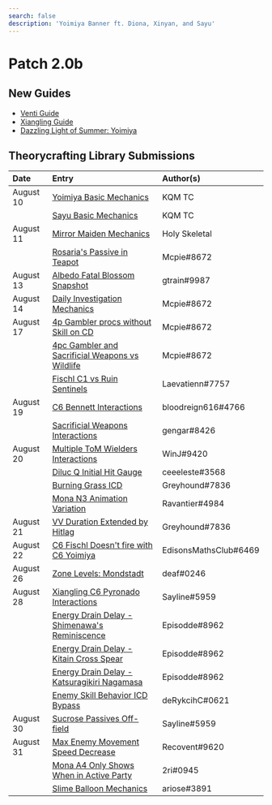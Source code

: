 ```yaml
---
search: false
description: 'Yoimiya Banner ft. Diona, Xinyan, and Sayu'
---
```


# Patch 2.0b

## New Guides

* [Venti Guide](https://keqingmains.com/venti/)
* [Xiangling Guide](https://keqingmains.com/xiangling/)
* [Dazzling Light of Summer: Yoimiya](https://keqingmains.com/yoimiya/)

## Theorycrafting Library Submissions

| Date | Entry | Author\(s\) |
| :--- | :--- | :--- |
| August 10 | [Yoimiya Basic Mechanics](../evidence/characters/pyro/yoimiya.md#basic-yoimiya-mechanics) | KQM TC |
|  | [Sayu Basic Mechanics](../evidence/characters/anemo/sayu.md#basic-sayu-mechanics) | KQM TC |
| August 11 | [Mirror Maiden Mechanics](../evidence/enemy-data/enemy-interactions.md#mirror-maiden-mechanics) | Holy Skeletal |
|  | [Rosaria's Passive in Teapot](../evidence/characters/cryo/rosaria.md#rosarias-passive-doesnt-work-in-the-serenitea-pot) | Mcpie\#8672 |
| August 13 | [Albedo Fatal Blossom Snapshot](../evidence/characters/geo/albedo.md#albedos-fatal-blossoms-snapshots-when-his-e-is-cast-not-his-q) | gtrain\#9987 |
| August 14 | [Daily Investigation Mechanics](../evidence/mechanics/gameplay-mechanics/lifeskills.md#investigation-mechanics) | Mcpie\#8672 |
| August 17 | [4p Gambler procs without Skill on CD](../evidence/equipment/artifacts.md#4p-gambler-procs-without-skill-on-cd) | Mcpie\#8672 |
|  | [4pc Gambler and Sacrificial Weapons vs Wildlife](../evidence/enemy-data/miscellaneous-entries.md#4pc-gambler-and-sacrificial-weapons-wildlife-interaction) | Mcpie\#8672 |
|  | [Fischl C1 vs Ruin Sentinels](../evidence/enemy-data/enemy-interactions.md#fischl-c1-bug-interaction-with-ruin-sentinels) | Laevatienn\#7757 |
| August 19 | [C6 Bennett Interactions](../evidence/characters/pyro/bennett.md#c6-bennett-pyro-damage-bonus-affects-catalyst-and-bow-wielders) | bloodreign616\#4766 |
|  | [Sacrificial Weapons Interactions](../evidence/equipment/weapons.md#sacrificial-weapons-interactions) | gengar\#8426 |
| August 20 | [Multiple ToM Wielders Interactions](../evidence/equipment/artifacts.md#4pc-tom-does-not-stack-and-resets-duration) | WinJ\#9420 |
|  | [Diluc Q Initial Hit Gauge](../evidence/characters/pyro/diluc.md#diluc-q-initial-hit-is-2u) | ceeeleste\#3568 |
|  | [Burning Grass ICD](../evidence/enemy-data/overworld.md#burning-grass-has-standard-icd) | Greyhound\#7836 |
|  | [Mona N3 Animation Variation](../evidence/characters/hydro/mona.md#mona-3rd-aa-has-two-different-animations) | Ravantier\#4984 |
| August 21 | [VV Duration Extended by Hitlag](../evidence/equipment/artifacts.md#vv-duration-extended-by-hitlag) | Greyhound\#7836 |
| August 22 | [C6 Fischl Doesn't fire with C6 Yoimiya](../evidence/characters/electro/fischl.md#c6-fischl-doesnt-fire-with-c6-yoi) | EdisonsMathsClub\#6469 |
| August 26 | [Zone Levels: Mondstadt](../evidence/enemy-data/overworld.md#zone-levels-mondstadt) |  deaf\#0246 |
| August 28 | [Xiangling C6 Pyronado Interactions](../evidence/characters/pyro/xiangling.md#xl-pyronado-does-not-benefit-from-her-c6) | Sayline\#5959 |
|  | [Energy Drain Delay - Shimenawa's Reminiscence](../evidence/equipment/artifacts.md#shimenawa-energy-drain-delay) | Episodde\#8962 |
|  | [Energy Drain Delay - Kitain Cross Spear](../evidence/equipment/weapons.md#kitain-spear-energy-drain-delay) | Episodde\#8962 |
|  | [Energy Drain Delay - Katsuragikiri Nagamasa](../evidence/equipment/weapons.md#katsuragikiri-nagamasa-energy-drain-delay) | Episodde\#8962 |
|  | [Enemy Skill Behavior ICD Bypass](../evidence/enemy-data/enemy-interactions.md#ruin-hunter-weakspot-abuse) | deRykcihC\#0621 |
| August 30 | [Sucrose Passives Off-field](../evidence/characters/anemo/sucrose.md#sucrose-passives-off-field-triggering) | Sayline\#5959 |
| August 31 | [Max Enemy Movement Speed Decrease](../evidence/mechanics/gameplay-mechanics/movement-and-physics.md#max-enemy-mvsp-decrease) | Recovent\#9620 |
|  | [Mona A4 Only Shows When in Active Party](../evidence/characters/hydro/mona.md#mona-a4-passive-only-shows-when-shes-active) | 2ri\#0945 |
|  | [Slime Balloon Mechanics](../evidence/enemy-data/enemy-interactions.md#slime-balloon) | ariose\#3891 |
